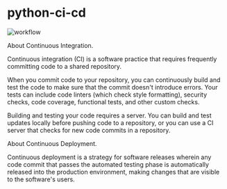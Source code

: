 # python-ci-cd
![workflow](https://github.com/francoruiz27/python-ci-cd/actions/workflows/python-app.yml/badge.svg)

About Continuous Integration.

Continuous integration (CI) is a software practice that requires frequently committing code to a shared repository.

When you commit code to your repository, you can continuously build and test the code to make sure that the commit doesn't introduce errors. Your tests can include code linters (which check style formatting), security checks, code coverage, functional tests, and other custom checks.

Building and testing your code requires a server. You can build and test updates locally before pushing code to a repository, or you can use a CI server that checks for new code commits in a repository.

About Continuous Deployment.

Continuous deployment is a strategy for software releases wherein any code commit that passes the automated testing phase is automatically released into the production environment, making changes that are visible to the software's users.

